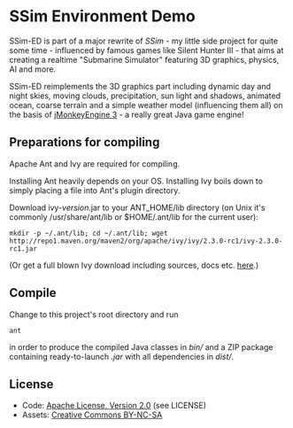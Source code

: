 SSim Environment Demo
=====================

SSim-ED is part of a major rewrite of *SSim* - my little side project for quite some time - influenced by famous games like Silent Hunter III - that aims at creating a realtime "Submarine Simulator" featuring 3D graphics, physics, AI and more.

SSim-ED reimplements the 3D graphics part including dynamic day and night skies, moving clouds, precipitation, sun light and shadows, animated ocean, coarse terrain and a simple weather model (influencing them all) on the basis of [jMonkeyEngine 3](http://jmonkeyengine.org/) - a really great Java game engine!

## Preparations for compiling

Apache Ant and Ivy  are required for compiling.

Installing Ant heavily depends on your OS. Installing Ivy boils down to simply placing a file into Ant's plugin directory.

Download ivy-*version*.jar to your ANT_HOME/lib directory (on Unix it's commonly /usr/share/ant/lib or $HOME/.ant/lib for the current user):

    mkdir -p ~/.ant/lib; cd ~/.ant/lib; wget http://repo1.maven.org/maven2/org/apache/ivy/ivy/2.3.0-rc1/ivy-2.3.0-rc1.jar

(Or get a full blown Ivy download including sources, docs etc. [here](https://ant.apache.org/ivy/download.html).)

## Compile

Change to this project's root directory and run

	ant

in order to produce the compiled Java classes in *bin/* and a ZIP package containing ready-to-launch *.jar* with all dependencies in *dist/*.

## License

* Code: [Apache License, Version 2.0](https://www.apache.org/licenses/LICENSE-2.0) (see LICENSE)
* Assets: [Creative Commons BY-NC-SA](http://creativecommons.org/licenses/by-nc-sa/3.0/de/)
